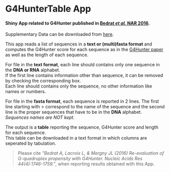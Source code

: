 # G4HunterTable App
#### Shiny App related to G4Hunter published in [Bedrat _et al._ NAR 2016][paper ref].
Supplementary Data can be downloaded from [here](http://www.ncbi.nlm.nih.gov/pmc/articles/PMC4770238/bin/supp_44_4_1746__index.html).

This app reads a list of sequences in a **text or (multi)fasta format** and computes the G4Hunter score for each sequence as in the [G4Hunter paper][paper ref] as well as the length of each sequence.

For file in the **text format**, each line should contains only one sequence in the **DNA or RNA** alphabet.  
If the first line contains information other than sequence, it can be removed by checking the corresponding box.  
Each line should contains only the sequence, no other information like names or numbers.

For file in the **fasta format**, each sequence is reported in 2 lines. The first line starting with > correspond to the name of the sequence and the second line is the proper sequences that have to be in the **DNA** alphabet.  
_Sequences names are NOT kept._

The output is a **table** reporting the sequence, G4Hunter score and length for each sequence.  
This table can be downloaded in a text format in which columns are seperated by tabulation.


> Please cite _"Bedrat A, Lacroix L, & Mergny JL (2016) Re-evaluation of G-quadruplex propensity with G4Hunter. Nucleic Acids Res 44(4):1746-1759."_, when reporting results obtained with this App.

[paper ref]:http://doi.org/10.1093/nar/gkw006
